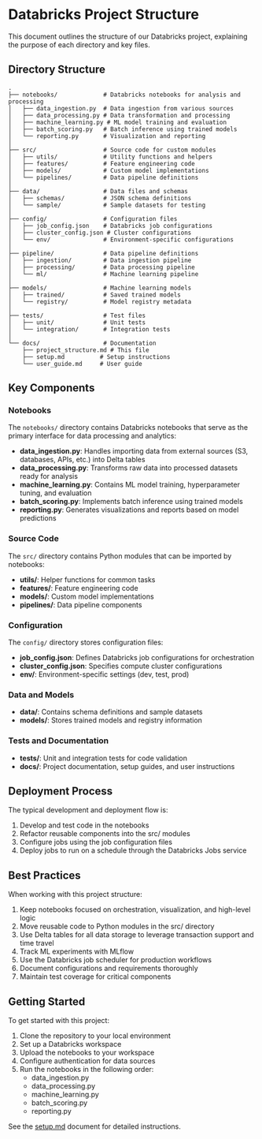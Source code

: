 # Databricks Project Structure

This document outlines the structure of our Databricks project, explaining the purpose of each directory and key files.

## Directory Structure

```
.
├── notebooks/             # Databricks notebooks for analysis and processing
│   ├── data_ingestion.py  # Data ingestion from various sources
│   ├── data_processing.py # Data transformation and processing
│   ├── machine_learning.py # ML model training and evaluation
│   ├── batch_scoring.py   # Batch inference using trained models
│   └── reporting.py       # Visualization and reporting
│
├── src/                   # Source code for custom modules
│   ├── utils/             # Utility functions and helpers
│   ├── features/          # Feature engineering code
│   ├── models/            # Custom model implementations
│   └── pipelines/         # Data pipeline definitions
│
├── data/                  # Data files and schemas
│   ├── schemas/           # JSON schema definitions
│   └── sample/            # Sample datasets for testing
│
├── config/                # Configuration files
│   ├── job_config.json    # Databricks job configurations
│   ├── cluster_config.json # Cluster configurations
│   └── env/               # Environment-specific configurations
│
├── pipeline/              # Data pipeline definitions
│   ├── ingestion/         # Data ingestion pipeline
│   ├── processing/        # Data processing pipeline
│   └── ml/                # Machine learning pipeline
│
├── models/                # Machine learning models
│   ├── trained/           # Saved trained models
│   └── registry/          # Model registry metadata
│
├── tests/                 # Test files
│   ├── unit/              # Unit tests
│   └── integration/       # Integration tests
│
└── docs/                  # Documentation
    ├── project_structure.md # This file
    ├── setup.md          # Setup instructions
    └── user_guide.md     # User guide
```

## Key Components

### Notebooks

The `notebooks/` directory contains Databricks notebooks that serve as the primary interface for data processing and analytics:

- **data_ingestion.py**: Handles importing data from external sources (S3, databases, APIs, etc.) into Delta tables
- **data_processing.py**: Transforms raw data into processed datasets ready for analysis
- **machine_learning.py**: Contains ML model training, hyperparameter tuning, and evaluation
- **batch_scoring.py**: Implements batch inference using trained models
- **reporting.py**: Generates visualizations and reports based on model predictions

### Source Code

The `src/` directory contains Python modules that can be imported by notebooks:

- **utils/**: Helper functions for common tasks
- **features/**: Feature engineering code
- **models/**: Custom model implementations
- **pipelines/**: Data pipeline components

### Configuration

The `config/` directory stores configuration files:

- **job_config.json**: Defines Databricks job configurations for orchestration
- **cluster_config.json**: Specifies compute cluster configurations
- **env/**: Environment-specific settings (dev, test, prod)

### Data and Models

- **data/**: Contains schema definitions and sample datasets
- **models/**: Stores trained models and registry information

### Tests and Documentation

- **tests/**: Unit and integration tests for code validation
- **docs/**: Project documentation, setup guides, and user instructions

## Deployment Process

The typical development and deployment flow is:

1. Develop and test code in the notebooks
2. Refactor reusable components into the src/ modules
3. Configure jobs using the job configuration files
4. Deploy jobs to run on a schedule through the Databricks Jobs service

## Best Practices

When working with this project structure:

1. Keep notebooks focused on orchestration, visualization, and high-level logic
2. Move reusable code to Python modules in the src/ directory
3. Use Delta tables for all data storage to leverage transaction support and time travel
4. Track ML experiments with MLflow
5. Use the Databricks job scheduler for production workflows
6. Document configurations and requirements thoroughly
7. Maintain test coverage for critical components

## Getting Started

To get started with this project:

1. Clone the repository to your local environment
2. Set up a Databricks workspace
3. Upload the notebooks to your workspace
4. Configure authentication for data sources
5. Run the notebooks in the following order:
   - data_ingestion.py
   - data_processing.py
   - machine_learning.py
   - batch_scoring.py
   - reporting.py

See the [setup.md](setup.md) document for detailed instructions. 